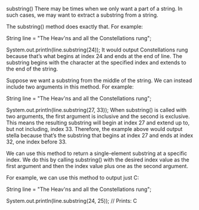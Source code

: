 substring()
There may be times when we only want a part of a string. In such cases, we may want to extract a substring from a string.

The substring() method does exactly that. For example:

String line = "The Heav'ns and all the Constellations rung";

System.out.println(line.substring(24));
It would output Constellations rung because that’s what begins at index 24 and ends at the end of line. The substring begins with the character at the specified index and extends to the end of the string.

Suppose we want a substring from the middle of the string. We can instead include two arguments in this method. For example:

String line = "The Heav'ns and all the Constellations rung";

System.out.println(line.substring(27, 33));
When substring() is called with two arguments, the first argument is inclusive and the second is exclusive. This means the resulting substring will begin at index 27 and extend up to, but not including, index 33. Therefore, the example above would output stella because that’s the substring that begins at index 27 and ends at index 32, one index before 33.

We can use this method to return a single-element substring at a specific index. We do this by calling substring() with the desired index value as the first argument and then the index value plus one as the second argument.

For example, we can use this method to output just C:

String line = "The Heav'ns and all the Constellations rung";

System.out.println(line.substring(24, 25));
// Prints: C